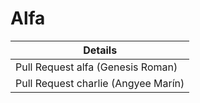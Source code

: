 # Alfa

| Details |
| ------------- |
| Pull Request alfa (Genesis Roman) |
| Pull Request charlie (Angyee Marín) |
